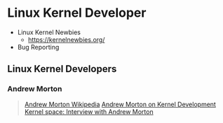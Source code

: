 # Linux Kernel Developer

- Linux Kernel Newbies
  - https://kernelnewbies.org/
- Bug Reporting

## Linux Kernel Developers

### Andrew Morton

> [Andrew Morton Wikipedia](https://en.wikipedia.org/wiki/Andrew_Morton_(computer_programmer))
> [Andrew Morton on Kernel Development](https://lwn.net/Articles/285088/)
> [Kernel space: Interview with Andrew Morton](https://www.networkworld.com/article/2280848/software/kernel-space--interview-with-andrew-morton.html)
